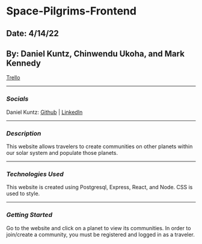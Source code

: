 # Space-Pilgrims-Frontend

## Date: 4/14/22

## By: Daniel Kuntz, Chinwendu Ukoha, and Mark Kennedy

[Trello]()

---

### **_Socials_**

Daniel Kuntz: [Github](https://github.com/kuntzd99) | [LinkedIn](https://www.linkedin.com/in/daniel-kuntz-09a036207/)

---

### **_Description_**

This website allows travelers to create communities on other planets within our solar system and populate those planets.

---

### **_Technologies Used_**

This website is created using Postgresql, Express, React, and Node. CSS is used to style.

---

### **_Getting Started_**

Go to the website and click on a planet to view its communities. In order to join/create a community, you must be registered and logged in as a traveler.
